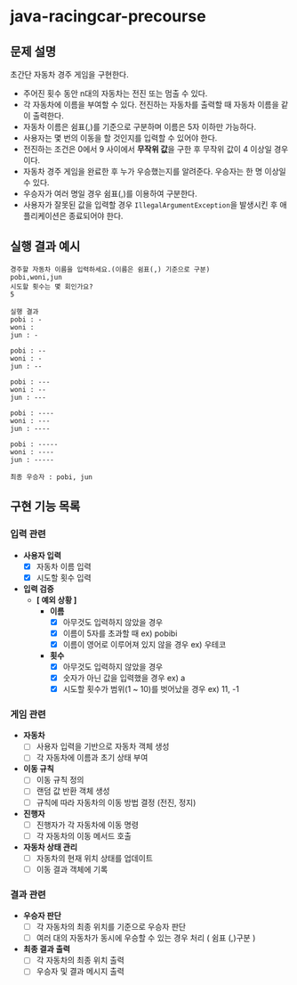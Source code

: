 # java-racingcar-precourse

## 문제 설명

초간단 자동차 경주 게임을 구현한다.

- 주어진 횟수 동안 n대의 자동차는 전진 또는 멈출 수 있다.
- 각 자동차에 이름을 부여할 수 있다. 전진하는 자동차를 출력할 때 자동차 이름을 같이 출력한다.
- 자동차 이름은 쉼표(,)를 기준으로 구분하며 이름은 5자 이하만 가능하다.
- 사용자는 몇 번의 이동을 할 것인지를 입력할 수 있어야 한다.
- 전진하는 조건은 0에서 9 사이에서 **무작위 값**을 구한 후 무작위 값이 4 이상일 경우이다.
- 자동차 경주 게임을 완료한 후 누가 우승했는지를 알려준다. 우승자는 한 명 이상일 수 있다.
- 우승자가 여러 명일 경우 쉼표(,)를 이용하여 구분한다.
- 사용자가 잘못된 값을 입력할 경우 `IllegalArgumentException`을 발생시킨 후 애플리케이션은 종료되어야 한다.

## 실행 결과 예시

```shell
경주할 자동차 이름을 입력하세요.(이름은 쉼표(,) 기준으로 구분)
pobi,woni,jun
시도할 횟수는 몇 회인가요?
5

실행 결과
pobi : -
woni : 
jun : -

pobi : --
woni : -
jun : --

pobi : ---
woni : --
jun : ---

pobi : ----
woni : ---
jun : ----

pobi : -----
woni : ----
jun : -----

최종 우승자 : pobi, jun
```

## 구현 기능 목록

### 입력 관련

- **사용자 입력**
    - [x]  자동차 이름 입력
    - [x]  시도할 횟수 입력
- **입력 검증**
    - **[ 예외 상황 ]**
        - **이름**
            - [x]  아무것도 입력하지 않았을 경우
            - [x]  이름이 5자를 초과할 때 ex) pobibi
            - [x]  이름이 영어로 이루어져 있지 않을 경우 ex) 우테코
        - **횟수**
            - [x]  아무것도 입력하지 않았을 경우
            - [x]  숫자가 아닌 값을 입력했을 경우 ex) a
            - [x]  시도할 횟수가 범위(1 ~ 10)를 벗어났을 경우 ex) 11, -1

### 게임 관련

- **자동차**
    - [ ]  사용자 입력을 기반으로 자동차 객체 생성
    - [ ]  각 자동차에 이름과 초기 상태 부여
- **이동 규칙**
    - [ ]  이동 규칙 정의
    - [ ]  랜덤 값 반환 객체 생성
    - [ ]  규칙에 따라 자동차의 이동 방법 결정 (전진, 정지)
- **진행자**
    - [ ]  진행자가 각 자동차에 이동 명령
    - [ ]  각 자동차의 이동 메서드 호출
- **자동차 상태 관리**
    - [ ]  자동차의 현재 위치 상태를 업데이트
    - [ ]  이동 결과 객체에 기록

### 결과 관련

- **우승자 판단**
    - [ ]  각 자동차의 최종 위치를 기준으로 우승자 판단
    - [ ]  여러 대의 자동차가 동시에 우승할 수 있는 경우 처리 ( 쉼표 (,)구분 )
- **최종 결과 출력**
    - [ ]  각 자동차의 최종 위치 출력
    - [ ]  우승자 및 결과 메시지 출력